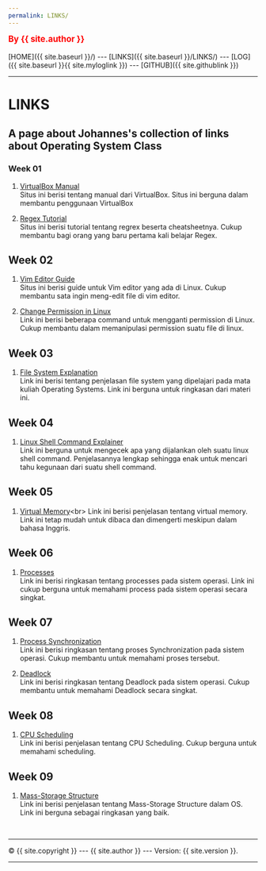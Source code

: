 ```yaml
---
permalink: LINKS/
---
```

<span style="color:red; font-weight:bold; font-size:larger;">By {{ site.author }}</span>
<br><br>
[HOME]({{ site.baseurl }}/) ---
[LINKS]({{ site.baseurl }}/LINKS/) ---
[LOG]({{ site.baseurl }}{{ site.myloglink }}) ---
[GITHUB]({{ site.githublink }})
<br>
<hr>

# LINKS

## A page about Johannes's collection of links about Operating System Class

### Week 01

1. [VirtualBox Manual](https://www.virtualbox.org/manual/)<br>
Situs ini berisi tentang manual dari VirtualBox. Situs ini berguna dalam membantu penggunaan VirtualBox

2. [Regex Tutorial](https://www.rexegg.com/)<br>
Situs ini berisi tutorial tentang regrex beserta cheatsheetnya. Cukup membantu bagi orang yang baru pertama kali belajar Regex.

## Week 02

1. [Vim Editor Guide](https://phoenixnap.com/kb/vim-commands-cheat-sheet)<br>
Situs ini berisi guide untuk Vim editor yang ada di Linux. Cukup membantu sata ingin meng-edit file di vim editor.

2. [Change Permission in Linux](https://www.hostinger.co.id/tutorial/pengertian-chmod-dan-chown-untuk-ganti-permission-di-linux/)<br>
Link ini berisi beberapa command untuk mengganti permission di Linux. Cukup membantu dalam memanipulasi permission suatu file di linux.

## Week 03

1. [File System Explanation](https://www.scaler.com/topics/file-systems-in-os/)<br>
Link ini berisi tentang penjelasan file system yang dipelajari pada mata kuliah Operating Systems. Link ini berguna untuk ringkasan dari materi ini.

## Week 04

1. [Linux Shell Command Explainer](https://explainshell.com/)<br>
Link ini berguna untuk mengecek apa yang dijalankan oleh suatu linux shell command. Penjelasannya lengkap sehingga enak untuk mencari tahu kegunaan dari suatu shell command.

## Week 05

1. [Virtual Memory](https://www.techtarget.com/searchstorage/definition/virtual-memory#:~:text=Virtual%20memory%20is%20a%20common,(RAM)%20to%20disk%20storage.)<br>
Link ini berisi penjelasan tentang virtual memory. Link ini tetap mudah untuk dibaca dan dimengerti meskipun dalam bahasa Inggris.

## Week 06

1. [Processes](https://www.tutorialspoint.com/operating_system/os_processes.htm)<br>
Link ini berisi ringkasan tentang processes pada sistem operasi. Link ini cukup berguna untuk memahami process pada sistem operasi secara singkat.

## Week 07

1. [Process Synchronization](https://www.scaler.com/topics/operating-system/process-synchronization-in-os/)<br>
Link ini berisi ringkasan tentang proses Synchronization pada sistem operasi. Cukup membantu untuk memahami proses tersebut.

2. [Deadlock](https://www.guru99.com/deadlock-in-operating-system.html)<br>
Link ini berisi ringkasan tentang Deadlock pada sistem operasi. Cukup membantu untuk memahami Deadlock secara singkat.

## Week 08

1. [CPU Scheduling](https://www.scaler.com/topics/operating-system/cpu-scheduling/)<br>
Link ini berisi penjelasan tentang CPU Scheduling. Cukup berguna untuk memahami scheduling.

## Week 09

1. [Mass-Storage Structure](https://www.cs.uic.edu/~jbell/CourseNotes/OperatingSystems/10_MassStorage.html)<br>
Link ini berisi penjelasan tentang Mass-Storage Structure dalam OS. Link ini berguna sebagai ringkasan yang baik.

<br>
<hr>
&copy; {{ site.copyright }} --- {{ site.author }} --- Version: {{ site.version }}.
<hr>
<br>
